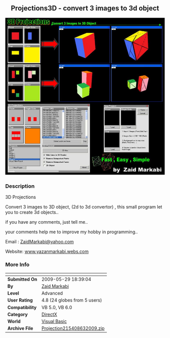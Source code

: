 ﻿<div align="center">

## Projections3D \- convert 3 images to 3d object

<img src="PIC2009639303237.jpg">
</div>

### Description

3D Projections

Convert 3 images to 3D object, (2d to 3d convertor) , this small program let you to create 3d objects..

if you have any comments, just tell me..

your comments help me to improve my hobby in programming..

Email : ZaidMarkabi@yahoo.com

Website: www.yazanmarkabi.webs.com
 
### More Info
 


<span>             |<span>
---                |---
**Submitted On**   |2009-05-29 18:39:04
**By**             |[Zaid Markabi](https://github.com/Planet-Source-Code/PSCIndex/blob/master/ByAuthor/zaid-markabi.md)
**Level**          |Advanced
**User Rating**    |4.8 (24 globes from 5 users)
**Compatibility**  |VB 5\.0, VB 6\.0
**Category**       |[DirectX](https://github.com/Planet-Source-Code/PSCIndex/blob/master/ByCategory/directx__1-44.md)
**World**          |[Visual Basic](https://github.com/Planet-Source-Code/PSCIndex/blob/master/ByWorld/visual-basic.md)
**Archive File**   |[Projection215408632009\.zip](https://github.com/Planet-Source-Code/zaid-markabi-projections3d-convert-3-images-to-3d-object__1-72147/archive/master.zip)








